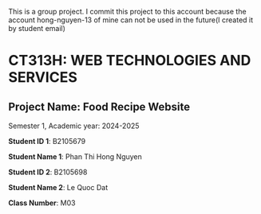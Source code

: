 This is a group project. I commit this project to this account because the account hong-nguyen-13 of mine can not be used in the future(I created it by student email)

# CT313H: WEB TECHNOLOGIES AND SERVICES

## Project Name: Food Recipe Website

Semester 1, Academic year: 2024-2025

**Student ID 1**: B2105679

**Student Name 1**: Phan Thi Hong Nguyen

**Student ID 2**: B2105698

**Student Name 2**: Le Quoc Dat

**Class Number**: M03
